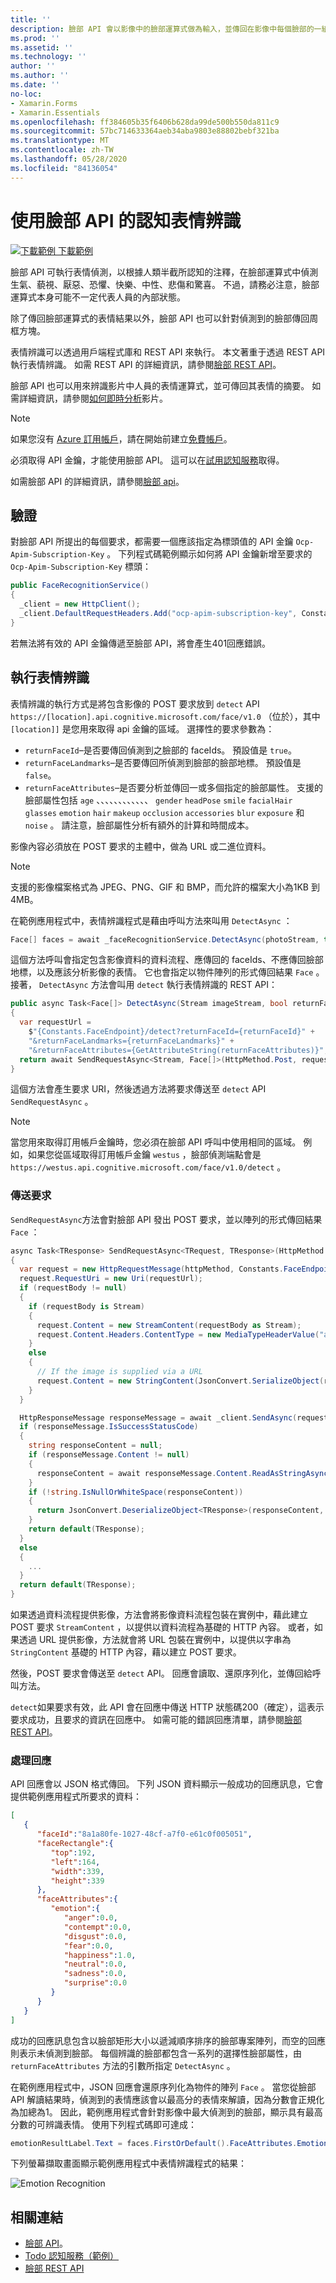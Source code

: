 ```yaml
---
title: ''
description: 臉部 API 會以影像中的臉部運算式做為輸入，並傳回在影像中每個臉部的一組表情上包含信賴等級的資料。 本文說明如何使用臉部 API 來辨識表情，以對應用程式進行評分 Xamarin.Forms 。
ms.prod: ''
ms.assetid: ''
ms.technology: ''
author: ''
ms.author: ''
ms.date: ''
no-loc:
- Xamarin.Forms
- Xamarin.Essentials
ms.openlocfilehash: ff384605b35f6406b628da99de500b550da811c9
ms.sourcegitcommit: 57bc714633364aeb34aba9803e88802bebf321ba
ms.translationtype: MT
ms.contentlocale: zh-TW
ms.lasthandoff: 05/28/2020
ms.locfileid: "84136054"
---
```

# <a name="perceived-emotion-recognition-using-the-face-api"></a>使用臉部 API 的認知表情辨識

[![下載範例 ](~/media/shared/download.png) 下載範例](https://docs.microsoft.com/samples/xamarin/xamarin-forms-samples/webservices-todocognitiveservices)

臉部 API 可執行表情偵測，以根據人類半截所認知的注釋，在臉部運算式中偵測生氣、藐視、厭惡、恐懼、快樂、中性、悲傷和驚喜。 不過，請務必注意，臉部運算式本身可能不一定代表人員的內部狀態。

除了傳回臉部運算式的表情結果以外，臉部 API 也可以針對偵測到的臉部傳回周框方塊。

表情辨識可以透過用戶端程式庫和 REST API 來執行。 本文著重于透過 REST API 執行表情辨識。 如需 REST API 的詳細資訊，請參閱[臉部 REST API](https://westus.dev.cognitive.microsoft.com/docs/services/563879b61984550e40cbbe8d/operations/563879b61984550f30395236)。

臉部 API 也可以用來辨識影片中人員的表情運算式，並可傳回其表情的摘要。 如需詳細資訊，請參閱[如何即時分析](/azure/cognitive-services/face/face-api-how-to-topics/howtoanalyzevideo_face/)影片。

> [!NOTE]
> 如果您沒有 [Azure 訂用帳戶](/azure/guides/developer/azure-developer-guide#understanding-accounts-subscriptions-and-billing)，請在開始前建立[免費帳戶](https://aka.ms/azfree-docs-mobileapps)。

必須取得 API 金鑰，才能使用臉部 API。 這可以在[試用認知服務](https://azure.microsoft.com/try/cognitive-services/?api=face-api)取得。

如需臉部 API 的詳細資訊，請參閱[臉部 api](/azure/cognitive-services/face/overview/)。

## <a name="authentication"></a>驗證

對臉部 API 所提出的每個要求，都需要一個應該指定為標頭值的 API 金鑰 `Ocp-Apim-Subscription-Key` 。 下列程式碼範例顯示如何將 API 金鑰新增至要求的 `Ocp-Apim-Subscription-Key` 標頭：

```csharp
public FaceRecognitionService()
{
  _client = new HttpClient();
  _client.DefaultRequestHeaders.Add("ocp-apim-subscription-key", Constants.FaceApiKey);
}
```

若無法將有效的 API 金鑰傳遞至臉部 API，將會產生401回應錯誤。

## <a name="perform-emotion-recognition"></a>執行表情辨識

表情辨識的執行方式是將包含影像的 POST 要求放到 `detect` API `https://[location].api.cognitive.microsoft.com/face/v1.0` （位於），其中 `[location]]` 是您用來取得 api 金鑰的區域。 選擇性的要求參數為：

- `returnFaceId`–是否要傳回偵測到之臉部的 faceIds。 預設值是 `true`。
- `returnFaceLandmarks`–是否要傳回所偵測到臉部的臉部地標。 預設值是 `false`。
- `returnFaceAttributes`–是否要分析並傳回一或多個指定的臉部屬性。 支援的臉部屬性包括 `age` 、、、、、、、、、、、、 `gender` `headPose` `smile` `facialHair` `glasses` `emotion` `hair` `makeup` `occlusion` `accessories` `blur` `exposure` 和 `noise` 。 請注意，臉部屬性分析有額外的計算和時間成本。

影像內容必須放在 POST 要求的主體中，做為 URL 或二進位資料。

> [!NOTE]
> 支援的影像檔案格式為 JPEG、PNG、GIF 和 BMP，而允許的檔案大小為1KB 到4MB。

在範例應用程式中，表情辨識程式是藉由呼叫方法來叫用 `DetectAsync` ：

```csharp
Face[] faces = await _faceRecognitionService.DetectAsync(photoStream, true, false, new FaceAttributeType[] { FaceAttributeType.Emotion });
```

這個方法呼叫會指定包含影像資料的資料流程、應傳回的 faceIds、不應傳回臉部地標，以及應該分析影像的表情。 它也會指定以物件陣列的形式傳回結果 `Face` 。 接著， `DetectAsync` 方法會叫用 `detect` 執行表情辨識的 REST API：

```csharp
public async Task<Face[]> DetectAsync(Stream imageStream, bool returnFaceId, bool returnFaceLandmarks, IEnumerable<FaceAttributeType> returnFaceAttributes)
{
  var requestUrl =
    $"{Constants.FaceEndpoint}/detect?returnFaceId={returnFaceId}" +
    "&returnFaceLandmarks={returnFaceLandmarks}" +
    "&returnFaceAttributes={GetAttributeString(returnFaceAttributes)}";
  return await SendRequestAsync<Stream, Face[]>(HttpMethod.Post, requestUrl, imageStream);
}
```

這個方法會產生要求 URI，然後透過方法將要求傳送至 `detect` API `SendRequestAsync` 。

> [!NOTE]
> 當您用來取得訂用帳戶金鑰時，您必須在臉部 API 呼叫中使用相同的區域。 例如，如果您從區域取得訂用帳戶金鑰 `westus` ，臉部偵測端點會是 `https://westus.api.cognitive.microsoft.com/face/v1.0/detect` 。

### <a name="send-the-request"></a>傳送要求

`SendRequestAsync`方法會對臉部 API 發出 POST 要求，並以陣列的形式傳回結果 `Face` ：

```csharp
async Task<TResponse> SendRequestAsync<TRequest, TResponse>(HttpMethod httpMethod, string requestUrl, TRequest requestBody)
{
  var request = new HttpRequestMessage(httpMethod, Constants.FaceEndpoint);
  request.RequestUri = new Uri(requestUrl);
  if (requestBody != null)
  {
    if (requestBody is Stream)
    {
      request.Content = new StreamContent(requestBody as Stream);
      request.Content.Headers.ContentType = new MediaTypeHeaderValue("application/octet-stream");
    }
    else
    {
      // If the image is supplied via a URL
      request.Content = new StringContent(JsonConvert.SerializeObject(requestBody, s_settings), Encoding.UTF8, "application/json");
    }
  }

  HttpResponseMessage responseMessage = await _client.SendAsync(request);
  if (responseMessage.IsSuccessStatusCode)
  {
    string responseContent = null;
    if (responseMessage.Content != null)
    {
      responseContent = await responseMessage.Content.ReadAsStringAsync();
    }
    if (!string.IsNullOrWhiteSpace(responseContent))
    {
      return JsonConvert.DeserializeObject<TResponse>(responseContent, s_settings);
    }
    return default(TResponse);
  }
  else
  {
    ...
  }
  return default(TResponse);
}
```

如果透過資料流程提供影像，方法會將影像資料流程包裝在實例中，藉此建立 POST 要求 `StreamContent` ，以提供以資料流程為基礎的 HTTP 內容。 或者，如果透過 URL 提供影像，方法就會將 URL 包裝在實例中，以提供以字串為 `StringContent` 基礎的 HTTP 內容，藉以建立 POST 要求。

然後，POST 要求會傳送至 `detect` API。 回應會讀取、還原序列化，並傳回給呼叫方法。

`detect`如果要求有效，此 API 會在回應中傳送 HTTP 狀態碼200（確定），這表示要求成功，且要求的資訊在回應中。 如需可能的錯誤回應清單，請參閱[臉部 REST API](https://westus.dev.cognitive.microsoft.com/docs/services/563879b61984550e40cbbe8d/operations/563879b61984550f30395236)。

### <a name="process-the-response"></a>處理回應

API 回應會以 JSON 格式傳回。 下列 JSON 資料顯示一般成功的回應訊息，它會提供範例應用程式所要求的資料：

```json
[  
   {  
      "faceId":"8a1a80fe-1027-48cf-a7f0-e61c0f005051",
      "faceRectangle":{  
         "top":192,
         "left":164,
         "width":339,
         "height":339
      },
      "faceAttributes":{  
         "emotion":{  
            "anger":0.0,
            "contempt":0.0,
            "disgust":0.0,
            "fear":0.0,
            "happiness":1.0,
            "neutral":0.0,
            "sadness":0.0,
            "surprise":0.0
         }
      }
   }
]
```

成功的回應訊息包含以臉部矩形大小以遞減順序排序的臉部專案陣列，而空的回應則表示未偵測到臉部。 每個辨識的臉部都包含一系列的選擇性臉部屬性，由 `returnFaceAttributes` 方法的引數所指定 `DetectAsync` 。

在範例應用程式中，JSON 回應會還原序列化為物件的陣列 `Face` 。 當您從臉部 API 解讀結果時，偵測到的表情應該會以最高分的表情來解讀，因為分數會正規化為加總為1。 因此，範例應用程式會針對影像中最大偵測到的臉部，顯示具有最高分數的可辨識表情。 使用下列程式碼即可達成：

```csharp
emotionResultLabel.Text = faces.FirstOrDefault().FaceAttributes.Emotion.ToRankedList().FirstOrDefault().Key;
```

下列螢幕擷取畫面顯示範例應用程式中表情辨識程式的結果：

![](emotion-recognition-images/emotion-recognition.png "Emotion Recognition")

## <a name="related-links"></a>相關連結

- [臉部 API](/azure/cognitive-services/face/overview/)。
- [Todo 認知服務（範例）](https://docs.microsoft.com/samples/xamarin/xamarin-forms-samples/webservices-todocognitiveservices)
- [臉部 REST API](https://westus.dev.cognitive.microsoft.com/docs/services/563879b61984550e40cbbe8d/operations/563879b61984550f30395236)
